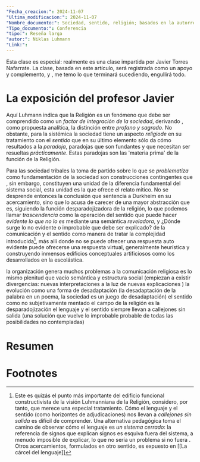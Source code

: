 ```yaml
---
"Fecha_creacion:": 2024-11-07
"Ultima_modificacion:": 2024-11-07
"Nombre_documento:": Sociedad, sentido, religión; basados en la autorreferencia
"Tipo_documento:": Conferencia
"tipo:": Reseña larga
"autor:": Niklas Luhmann
"Link:": 
---
```


Esta clase es especial: realmente es una clase impartida por Javier Torres Nafarrate. La clase, basada en este artículo, será registrada como un apoyo y complemento, y , me temo lo que terminará sucediendo, engullirá todo. 
# La exposición del profesor Javier

Aquí Luhmann indica que la Religión es un fenómeno que debe ser comprendido como un *factor de integración de la sociedad*, derivando , como propuesta analítica, la distinción entre *profano y sagrado*. No obstante, para la sistémica la sociedad tiene un aspecto *religiode*  en su tratamiento con el *sentido* que en su último elemento sólo da cómo resultados a la *paradoja*, paradojas que son fundantes y que necesitan ser resueltas *prácticamente*. Estas paradojas son las 'materia prima' de la función de la Religión. 

Para las sociedad tribales la toma de partido sobre lo que se *problematiza* como fundamentación de la sociedad son construcciones contingentes que , sin embargo, constituyen una unidad de la diferencia fundamental del sistema social, esta unidad es la que ofrece el relato mítico. No se desprende entonces la conclusión que sentencia a Durkheim en su acercamiento, sino que lo acusa de carecer de una mayor abstracción que es, siguiendo la función desparadojizadora de la religión, lo que podemos llamar *trascendencia* como la operación del sentido que puede hacer *evidente lo que no lo es* mediante una semántica *reveladora*, y ¿Dónde surge lo no evidente o improbable que debe ser explicado? de la comunicación y el sentido como manera de tratar la complejidad introducida[^1], más allí donde no se puede ofrecer una respuesta auto evidente puede ofrecerse una respuesta virtual, generalmente heurística y construyendo inmensos edificios conceptuales artificiosos como los desarrollados en la escolástica.





la organización genera muchos problemas a la comunicación religiosa 
es lo mismo plenitud que vacío 
semántica y estructura social (empiezan a existir divergencias: nuevas interpretaciones a la luz de nuevas explicaciones )
la evolución como una forma de desadaptación (la desadaptación de la palabra en un poema, la sociedad es un juego de desadaptación)
el sentido como no subjetivamente mentado
el campo de la religión es la desparadojización 
el lenguaje y el sentido siempre llevan a callejones sin salida (una solución que vuelve lo improbable probable de todas las posibilidades no contempladas)

# Resumen

 
# Footnotes

[^1]: Este es quizás el punto más importante del edificio funcional constructivista de la visión Luhmanniana de la Religión, considero, por tanto, que merece una especial tratamiento. Cómo el lenguaje y el sentido (como horizontes de adjudicaciones) nos llevan a *callejones sin salida* es difícil de comprender. Una alternativa pedagógica toma el camino de observar cómo el lenguaje es *un sistema cerrado*: la referencia de signos que explican signos es esquiva fuera del sistema, a menudo imposible de explicar, lo que no sería un problema si no fuera . Otros acercamientos, formulados en otro sentido, es expuesto en [[La cárcel del lenguaje]] 